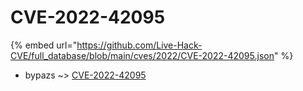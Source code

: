 # CVE-2022-42095
{% embed url="https://github.com/Live-Hack-CVE/full_database/blob/main/cves/2022/CVE-2022-42095.json" %}

* bypazs ~> [CVE-2022-42095](https://www.alice-snow.ru/2022/database/cve-2022-42095/cve-2022-42095-bypazs)